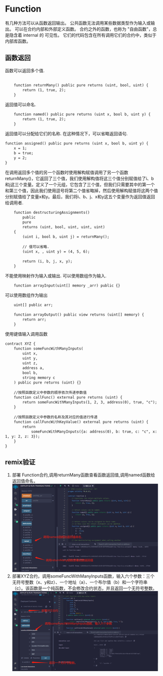 # Function

有几种方法可以从函数返回输出。
公共函数无法调用某些数据类型作为输入或输出。
可以在合约内部和外部定义函数。
合约之外的函数，也称为 "自由函数"，总是隐含着 internal 的 可见性。 它们的代码包含在所有调用它们的合约中，类似于内部库函数。

## 函数返回
函数可以返回多个值.
```solidity

    function returnMany() public pure returns (uint, bool, uint) {
        return (1, true, 2);
    }
```
返回值可以命名.
```solidity
    function named() public pure returns (uint x, bool b, uint y) {
        return (1, true, 2);
    }
```
返回值可以分配给它们的名称.
在这种情况下，可以省略返回语句.
```solidity
function assigned() public pure returns (uint x, bool b, uint y) {
    x = 1;
    b = true;
    y = 2;
}
```
在调用返回多个值的另一个函数时使用解构赋值调用了另一个函数returnMany()，它返回了三个值，我们使用解构值将这三个值分别赋值给了i、b和j这三个变量。定义了一个元组，它包含了三个值，但我们只需要其中的第一个和第三个值，因此我们使用逗号将第二个值省略掉，然后使用解构赋值将这两个值分别赋值给了变量x和y。最后，我们将i、b、j、x和y这五个变量作为返回值返回给调用者.
```solidity
    function destructuringAssignments()
        public
        pure
        returns (uint, bool, uint, uint, uint)
    {
        (uint i, bool b, uint j) = returnMany();

        // 值可以省略.
        (uint x, , uint y) = (4, 5, 6);

        return (i, b, j, x, y);
    }
```
不能使用映射作为输入或输出.
可以使用数组作为输入.
```solidity
    function arrayInput(uint[] memory _arr) public {}
```
可以使用数组作为输出
```solidity
    uint[] public arr;

    function arrayOutput() public view returns (uint[] memory) {
        return arr;
    }
```
使用键值输入调用函数
```solidity
contract XYZ {
    function someFuncWithManyInputs(
        uint x,
        uint y,
        uint z,
        address a,
        bool b,
        string memory c
    ) public pure returns (uint) {}

    //按照函数定义中参数的顺序依次传递参数值
    function callFunc() external pure returns (uint) {
        return someFuncWithManyInputs(1, 2, 3, address(0), true, "c");
    }

    //按照函数定义中参数的名称及其对应的值进行传递
    function callFuncWithKeyValue() external pure returns (uint) {
        return
            someFuncWithManyInputs({a: address(0), b: true, c: "c", x: 1, y: 2, z: 3});
    }
}
```
## remix验证
1. 部署 Function合约,调用returnMany函数查看函数返回值,调用named函数给返回值命名，
![17-1.jpg](img/17-1.jpg)
2. 部署XYZ合约，调用someFuncWithManyInputs函数，输入六个参数：三个无符号整数（x、y和z）、一个地址（a）、一个布尔值（b）和一个字符串（c）。该函数是一个纯函数，不会修改合约状态，并且返回一个无符号整数。
![17-2.jpg](img/17-2.jpg)